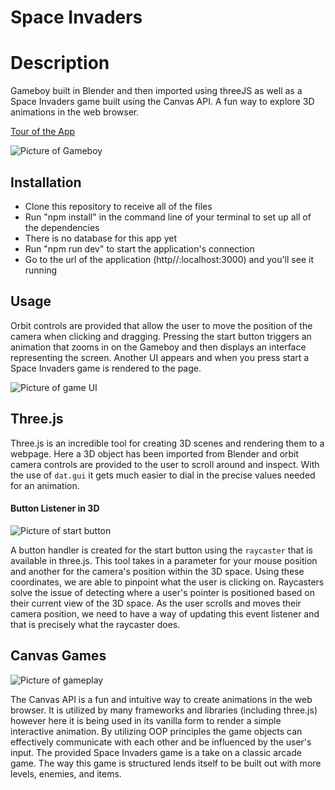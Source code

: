 # Space Invaders

# Description

Gameboy built in Blender and then imported using threeJS as well as a Space Invaders game built using the Canvas API. A fun way to explore 3D animations in the web browser. 

[Tour of the App](https://drive.google.com/file/d/1sj2ZZykjnb90RZKVueX0BeTUUVrHpNqb/view)

![Picture of Gameboy](https://drive.google.com/file/d/1sj2ZZykjnb90RZKVueX0BeTUUVrHpNqb/view)

## Installation

   - Clone this repository to receive all of the files
   - Run "npm install" in the command line of your terminal to set up all of the dependencies
   - There is no database for this app yet
   - Run "npm run dev" to start the application's connection
   - Go to the url of the application (http//:localhost:3000) and you'll see it running

## Usage

Orbit controls are provided that allow the user to move the position of the camera when clicking and dragging. Pressing the start button triggers an animation that zooms in on the Gameboy and then displays an interface representing the screen. Another UI appears and when you press start a Space Invaders game is rendered to the page.

![Picture of game UI](https://drive.google.com/file/d/1sj2ZZykjnb90RZKVueX0BeTUUVrHpNqb/view)
    
## Three.js

Three.js is an incredible tool for creating 3D scenes and rendering them to a webpage. Here a 3D object has been imported from Blender and orbit camera controls are provided to the user to scroll around and inspect. With the use of `dat.gui` it gets much easier to dial in the precise values needed for an animation. 

#### Button Listener in 3D

![Picture of start button](https://drive.google.com/file/d/1sj2ZZykjnb90RZKVueX0BeTUUVrHpNqb/view)

A button handler is created for the start button using the `raycaster` that is available in three.js. This tool takes in a parameter for your mouse position and another for the camera's position within the 3D space. Using these coordinates, we are able to pinpoint what the user is clicking on. Raycasters solve the issue of detecting where a user's pointer is positioned based on their current view of the 3D space. As the user scrolls and moves their camera position, we need to have a way of updating this event listener and that is precisely what the raycaster does.

## Canvas Games

![Picture of gameplay](https://drive.google.com/file/d/1sj2ZZykjnb90RZKVueX0BeTUUVrHpNqb/view)

The Canvas API is a fun and intuitive way to create animations in the web browser. It is utilized by many frameworks and libraries (including three.js) however here it is being used in its vanilla form to render a simple interactive animation. By utilizing OOP principles the game objects can effectively communicate with each other and be influenced by the user's input. The provided Space Invaders game is a take on a classic arcade game. The way this game is structured lends itself to be built out with more levels, enemies, and items.

